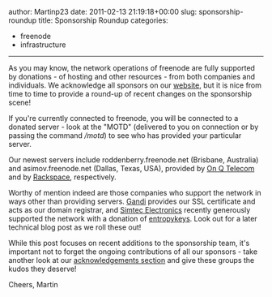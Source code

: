 author: Martinp23
date: 2011-02-13 21:19:18+00:00
slug: sponsorship-roundup
title: Sponsorship Roundup
categories:
- freenode
- infrastructure
---
As you may know, the network operations of freenode are fully supported by donations - of hosting and other resources - from both companies and individuals. We acknowledge all sponsors on our [website](http://freenode.net/acknowledgements.shtml), but it is nice from time to time to provide a round-up of recent changes on the sponsorship scene!

If you're currently connected to freenode, you will be connected to a donated server - look at the "MOTD" (delivered to you on connection or by passing the command _/motd_) to see who has provided your particular server.

Our newest servers include ﻿﻿roddenberry.freenode.net (Brisbane, Australia) and asimov.freenode.net (Dallas, Texas, USA), provided by [On Q Telecom](http://www.onqtel.com) and by [Rackspace](http://www.rackspace.com), respectively.﻿﻿﻿

Worthy of mention indeed are those companies who support the network in ways other than providing servers. [Gandi](http://www.gandi.net) provides our SSL certificate and acts as our domain registrar, and [Simtec Electronics](http://www.simtec.co.uk) recently generously supported the network with a donation of [entropykeys](http://www.entropykey.co.uk). Look out for a later technical blog post as we roll these out!

While this post focuses on recent additions to the sponsorship team, it's important not to forget the ongoing contributions of all our sponsors - take another look at our [acknowledgements section](http://freenode.net/acknowledgements.shtml) and give these groups the kudos they deserve!

Cheers,
Martin
